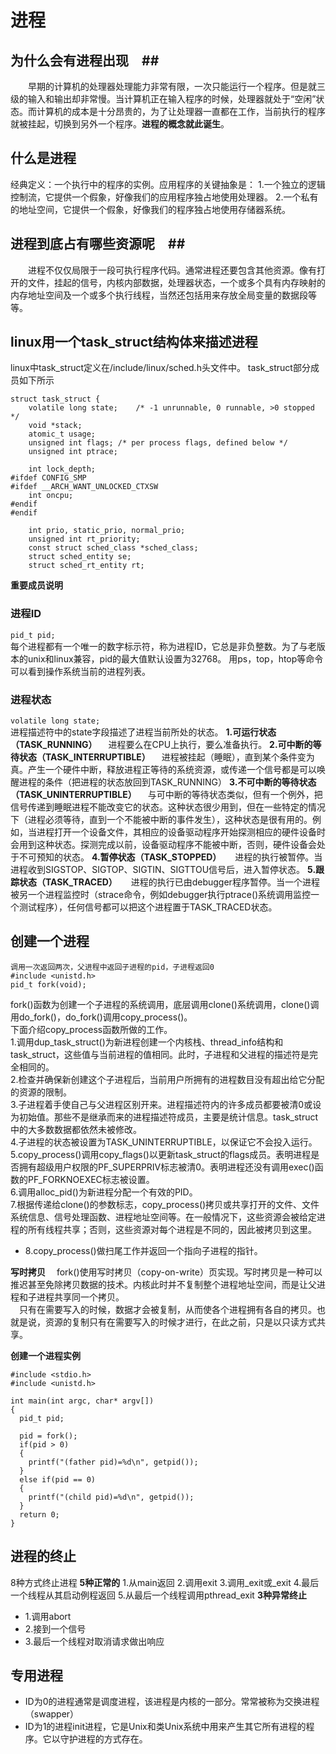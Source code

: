 # 进程 #

## 为什么会有进程出现　##
&emsp;&emsp;早期的计算机的处理器处理能力非常有限，一次只能运行一个程序。但是就三级的输入和输出却非常慢。当计算机正在输入程序的时候，处理器就处于“空闲”状态。而计算机的成本是十分昂贵的，为了让处理器一直都在工作，当前执行的程序就被挂起，切换到另外一个程序。**进程的概念就此诞生**。

## 什么是进程 ##
经典定义：一个执行中的程序的实例。应用程序的关键抽象是：
1.一个独立的逻辑控制流，它提供一个假象，好像我们的应用程序独占地使用处理器。
2.一个私有的地址空间，它提供一个假象，好像我们的程序独占地使用存储器系统。

## 进程到底占有哪些资源呢　##
&emsp;&emsp;进程不仅仅局限于一段可执行程序代码。通常进程还要包含其他资源。像有打开的文件，挂起的信号，内核内部数据，处理器状态，一个或多个具有内存映射的内存地址空间及一个或多个执行线程，当然还包括用来存放全局变量的数据段等等。

## linux用一个task_struct结构体来描述进程
linux中task_struct定义在/include/linux/sched.h头文件中。
task_struct部分成员如下所示
```
struct task_struct {
	volatile long state;	/* -1 unrunnable, 0 runnable, >0 stopped */
	void *stack;
	atomic_t usage;
	unsigned int flags;	/* per process flags, defined below */
	unsigned int ptrace;

	int lock_depth;
#ifdef CONFIG_SMP
#ifdef __ARCH_WANT_UNLOCKED_CTXSW
	int oncpu;
#endif
#endif

	int prio, static_prio, normal_prio;
	unsigned int rt_priority;
	const struct sched_class *sched_class;
	struct sched_entity se;
	struct sched_rt_entity rt;
```
**重要成员说明**
### 进程ID
`pid_t pid;`<br/>
每个进程都有一个唯一的数字标示符，称为进程ID，它总是非负整数。为了与老版本的unix和linux兼容，pid的最大值默认设置为32768。
用ps，top，htop等命令可以看到操作系统当前的进程列表。
### 进程状态
`volatile long state;`<br/>
进程描述符中的state字段描述了进程当前所处的状态。
**1.可运行状态（TASK_RUNNING）**
 &emsp;进程要么在CPU上执行，要么准备执行。
**2.可中断的等待状态（TASK_INTERRUPTIBLE）**
     &emsp;进程被挂起（睡眠），直到某个条件变为真。产生一个硬件中断，释放进程正等待的系统资源，或传递一个信号都是可以唤醒进程的条件（把进程的状态放回到TASK_RUNNING）
**3.不可中断的等待状态（TASK_UNINTERRUPTIBLE）**
      &emsp;与可中断的等待状态类似，但有一个例外，把信号传递到睡眠进程不能改变它的状态。这种状态很少用到，但在一些特定的情况下（进程必须等待，直到一个不能被中断的事件发生），这种状态是很有用的。例如，当进程打开一个设备文件，其相应的设备驱动程序开始探测相应的硬件设备时会用到这种状态。探测完成以前，设备驱动程序不能被中断，否则，硬件设备会处于不可预知的状态。
**4.暂停状态（TASK_STOPPED）**
     &emsp; 进程的执行被暂停。当进程收到SIGSTOP、SIGTOP、SIGTIN、SIGTTOU信号后，进入暂停状态。
**5.跟踪状态（TASK_TRACED）**
     &emsp; 进程的执行已由debugger程序暂停。当一个进程被另一个进程监控时（strace命令，例如debugger执行ptrace()系统调用监控一个测试程序），任何信号都可以把这个进程置于TASK_TRACED状态。
## 创建一个进程
```
调用一次返回两次，父进程中返回子进程的pid，子进程返回0
#include <unistd.h>
pid_t fork(void);
```
fork()函数为创建一个子进程的系统调用，底层调用clone()系统调用，clone()调用do_fork()，do_fork()调用copy_process()。<br/>
下面介绍copy_process函数所做的工作。<br/>
1.调用dup_task_struct()为新进程创建一个内核栈、thread_info结构和task_struct，这些值与当前进程的值相同。此时，子进程和父进程的描述符是完全相同的。<br/>
2.检查并确保新创建这个子进程后，当前用户所拥有的进程数目没有超出给它分配的资源的限制。<br/>
3.子进程着手使自己与父进程区别开来。进程描述符内的许多成员都要被清0或设为初始值。那些不是继承而来的进程描述符成员，主要是统计信息。task_struct中的大多数数据都依然未被修改。<br/>
4.子进程的状态被设置为TASK_UNINTERRUPTIBLE，以保证它不会投入运行。<br/>
5.copy_process()调用copy_flags()以更新task_struct的flags成员。表明进程是否拥有超级用户权限的PF_SUPERPRIV标志被清0。表明进程还没有调用exec()函数的PF_FORKNOEXEC标志被设置。<br/>
6.调用alloc_pid()为新进程分配一个有效的PID。<br/>
7.根据传递给clone()的参数标志，copy_process()拷贝或共享打开的文件、文件系统信息、信号处理函数、进程地址空间等。在一般情况下，这些资源会被给定进程的所有线程共享；否则，这些资源对每个进程是不同的，因此被拷贝到这里。<br/>
- 8.copy_process()做扫尾工作并返回一个指向子进程的指针。

**写时拷贝**
&emsp;fork()使用写时拷贝（copy-on-write）页实现。写时拷贝是一种可以推迟甚至免除拷贝数据的技术。内核此时并不复制整个进程地址空间，而是让父进程和子进程共享同一个拷贝。<br/>
&emsp;只有在需要写入的时候，数据才会被复制，从而使各个进程拥有各自的拷贝。也就是说，资源的复制只有在需要写入的时候才进行，在此之前，只是以只读方式共享。

**创建一个进程实例**
```
#include <stdio.h>
#include <unistd.h>

int main(int argc, char* argv[])
{
  pid_t pid;

  pid = fork();
  if(pid > 0)
  {
    printf("(father pid)=%d\n", getpid());
  }
  else if(pid == 0)
  {
    printf("(child pid)=%d\n", getpid());
  }
  return 0;
}
```
## 进程的终止
8种方式终止进程
**5种正常的**
 1.从main返回
2.调用exit
3.调用_exit或_exit
4.最后一个线程从其启动例程返回
5.从最后一个线程调用pthread_exit
**3种异常终止**
- 1.调用abort
- 2.接到一个信号
- 3.最后一个线程对取消请求做出响应
## 专用进程
 * ID为0的进程通常是调度进程，该进程是内核的一部分。常常被称为交换进程（swapper）
* ID为1的进程init进程，它是Unix和类Unix系统中用来产生其它所有进程的程序。它以守护进程的方式存在。
